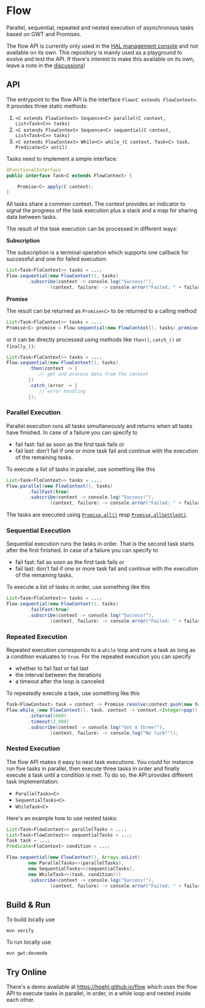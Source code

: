# Flow 

Parallel, sequential, repeated and nested execution of asynchronous tasks based on GWT and Promises. 

The flow API is currently only used in the [HAL management console](https://hal.github.io) and not available on its own. This repository is mainly used as a playground to evolve and test the API. If there's interest to make this available on its own, leave a note in the [discussions](https://github.com/hpehl/flow/discussions)!  

## API 

The entrypoint to the flow API is the interface `Flow<C extends FlowContext>`. It provides three static methods:

1. `<C extends FlowContext> Sequence<C> parallel(C context, List<Task<C>> tasks)`
2. `<C extends FlowContext> Sequence<C> sequential(C context, List<Task<C>> tasks)`
3. `<C extends FlowContext> While<C> while_(C context, Task<C> task, Predicate<C> until)`

Tasks need to implement a simple interface: 

```java
@FunctionalInterface
public interface Task<C extends FlowContext> {

    Promise<C> apply(C context);
}
```

All tasks share a common context. The context provides an indicator to signal the progress of the task execution plus a stack and a map for sharing data between tasks. 

The result of the task execution can be processed in different ways:

**Subscription**

The subscription is a terminal operation which supports one callback for successful and one for failed execution:

```java
List<Task<FloContext>> tasks = ...;
Flow.sequential(new FlowContext(), tasks)
        .subscribe(context -> console.log("Success!"),
                (context, failure) -> console.error("Failed: " + failure));
```

**Promise**

The result can be returned as `Promise<C>` to be returned to a calling method

```java
List<Task<FloContext>> tasks = ...;
Promise<C> promise = Flow.sequential(new FlowContext(), tasks).promise();
```

or it can be directly processed using methods like `then()`, `catch_()` or `finally_()`:

```java
List<Task<FloContext>> tasks = ...;
Flow.sequential(new FlowContext(), tasks)
        .then(context -> {
            // get and process data from the context 
        })
        .catch_(error -> {
            // error handling
        });
```

### Parallel Execution

Parallel execution runs all tasks simultaneously and returns when all tasks have finished. In case of a failure you can specify to 

- fail fast: fail as soon as the first task fails or
- fail last: don't fail if one or more task fail and continue with the execution of the remaining tasks.

To execute a list of tasks in parallel, use something like this 

```java
List<Task<FloContext>> tasks = ...;
Flow.parallel(new FlowContext(), tasks)
        .failFast(true)
        .subscribe(context -> console.log("Success!"),
                (context, failure) -> console.error("Failed: " + failure));
```

The tasks are executed using [`Promise.all()`](https://developer.mozilla.org/docs/Web/JavaScript/Reference/Global_Objects/Promise/all) resp [`Promise.allSettled()`](https://developer.mozilla.org/docs/Web/JavaScript/Reference/Global_Objects/Promise/allSettled). 

### Sequential Execution

Sequential execution runs the tasks in order. That is the second task starts after the first finished. In case of a failure you can specify to

- fail fast: fail as soon as the first task fails or
- fail last: don't fail if one or more task fail and continue with the execution of the remaining tasks.  

To execute a list of tasks in order, use something like this

```java
List<Task<FloContext>> tasks = ...;
Flow.sequential(new FlowContext(), tasks)
        .failFast(true)
        .subscribe(context -> console.log("Success!"),
                (context, failure) -> console.error("Failed: " + failure));
```

### Repeated Execution

Repeated execution corresponds to a `while` loop and runs a task as long as a condition evaluates to `true`. For the repeated execution you can specify 

- whether to fail fast or fail last
- the interval between the iterations
- a timeout after the loop is canceled

To repeatedly execute a task, use something like this

```java
Task<FlowContext> task = context -> Promise.resolve(context.push(new Random().nextInt(10)));
Flow.while_(new FlowContext(), task, context -> context.<Integer>pop() == 3)
        .interval(600)
        .timeout(3_000)
        .subscribe(context -> console.log("Got a three!"),
                (context, failure) -> console.log("No luck!"));
```

### Nested Execution

The flow API makes it easy to nest task executions. You could for instance run five tasks in parallel, then execute three tasks in order and finally execute a task until a condition is met. To do so, the API provides different task implementation:

- `ParallelTasks<C>`
- `SequentialTasks<C>`
- `WhileTask<C>`

Here's an example how to use nested tasks:

```java
List<Task<FlowContext>> parallelTasks = ...;
List<Task<FlowContext>> sequentialTasks = ...;
Task task = ...;
Predicate<FloContext> condition = ...;

Flow.sequential(new FlowContext(), Arrays.asList(
        new ParallelTasks<>(parallelTasks),
        new SequentialTasks<>(sequentialTasks),
        new WhileTask<>(task, condition)))
        .subscribe(context -> console.log("Success!"),
                (context, failure) -> console.error("Failed: " + failure));
```

## Build & Run

To build locally use

```shell
mvn verify
```

To run locally use

```shell
mvn gwt:devmode
```

## Try Online

There's a demo available at https://hpehl.github.io/flow which uses the flow API to execute tasks in parallel, in order, in a while loop and nested inside each other. 
